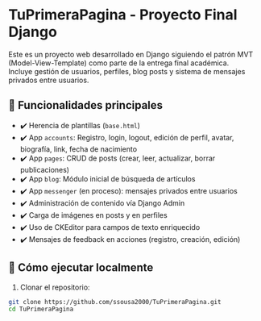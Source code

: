 # TuPrimeraPagina - Proyecto Final Django

Este es un proyecto web desarrollado en Django siguiendo el patrón MVT (Model-View-Template) como parte de la entrega final académica.  
Incluye gestión de usuarios, perfiles, blog posts y sistema de mensajes privados entre usuarios.

## 📌 Funcionalidades principales

- ✔️ Herencia de plantillas (`base.html`)
- ✔️ App `accounts`: Registro, login, logout, edición de perfil, avatar, biografía, link, fecha de nacimiento
- ✔️ App `pages`: CRUD de posts (crear, leer, actualizar, borrar publicaciones)
- ✔️ App `blog`: Módulo inicial de búsqueda de artículos
- ✔️ App `messenger` (en proceso): mensajes privados entre usuarios
- ✔️ Administración de contenido vía Django Admin
- ✔️ Carga de imágenes en posts y en perfiles
- ✔️ Uso de CKEditor para campos de texto enriquecido
- ✔️ Mensajes de feedback en acciones (registro, creación, edición)

## 🚀 Cómo ejecutar localmente

1. Clonar el repositorio:

```bash
git clone https://github.com/ssousa2000/TuPrimeraPagina.git
cd TuPrimeraPagina
